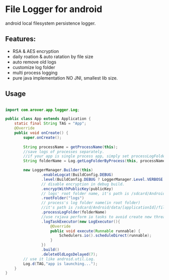 # File Logger for android

android local filesystem persistence logger. 
## Features: 
- RSA & AES encryption
- daily roation & auto ratation by file size
- auto remove old logs
- customize log folder
- multi process logging
- pure java implementation NO JNI, smallest lib size.


## Usage

```java

import com.arover.app.logger.Log;

public class App extends Application {
    static final String TAG = "App";
    @Override
    public void onCreate() {
        super.onCreate();
        
        String processName = getProcessName(this);
        //save logs of processes separately.
        //if your app is single process app, simply set processLogFolder as ""
        String folderName = Log.getLogFolderByProcess(this, processName,  "log_demo_");

        new LoggerManager.Builder(this)
                .enableLogcat(BuildConfig.DEBUG)
                .level(BuildConfig.DEBUG ? LoggerManager.Level.VERBOSE : LoggerManager.Level.DEBUG)
                // disable encryption in debug build.
                .encryptWithPublicKey(publicKey)
                // logs' root folder name, it's path is /sdcard/Android/data/[applicationId]/files/logs
                .rootFolder("logs")
                // process's log folder name(in root folder)
                //it's path is /sdcard/Android/data/[applicationId]/files/logs/log_demo_main/
                .processLogFolder(folderName)
                //use rxjava perform io tasks to avoid create new thread.
                .logTaskExecutor(new LogExecutor(){
                    @Override
                    public void execute(Runnable runnable) {
                        Schedulers.io().scheduleDirect(runnable);
                    }
                })
                .build()
                .deleteOldLogsDelayed(7);
        // use it like android.util.Log.
        Log.d(TAG,"app is launching...");
    }
}
```

